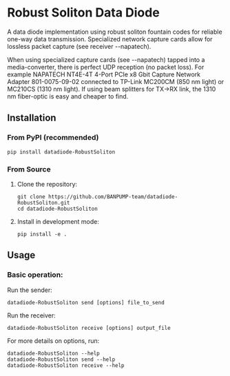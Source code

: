 # Robust Soliton Data Diode 

A data diode implementation using robust soliton fountain codes for reliable one-way data transmission.
Specialized network capture cards allow for lossless packet capture (see receiver --napatech). 

When using specialized capture cards (see --napatech) tapped into a media-converter, 
there is perfect UDP reception (no packet loss). For example NAPATECH NT4E-4T 4-Port 
PCIe x8 Gbit Capture Network Adapter 801-0075-09-02 connected to TP-Link MC200CM 
(850 nm light) or MC210CS (1310 nm light). If using beam splitters for TX->RX link, 
the 1310 nm fiber-optic is easy and cheaper to find.

## Installation

### From PyPI (recommended)

```
pip install datadiode-RobustSoliton
```

### From Source

1. Clone the repository:
   ```
   git clone https://github.com/BANPUMP-team/datadiode-RobustSoliton.git
   cd datadiode-RobustSoliton 
   ```

2. Install in development mode:
   ```
   pip install -e .
   ```

## Usage

### Basic operation:

Run the sender:
```
datadiode-RobustSoliton send [options] file_to_send
```

Run the receiver:
```
datadiode-RobustSoliton receive [options] output_file
```

For more details on options, run:
```
datadiode-RobustSoliton --help
datadiode-RobustSoliton send --help
datadiode-RobustSoliton receive --help
```
